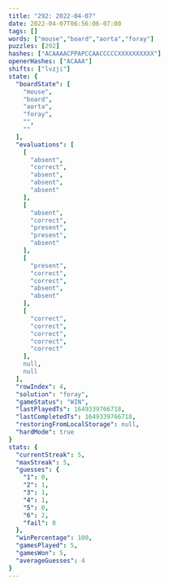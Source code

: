 ```yaml
---
title: "292: 2022-04-07"
date: 2022-04-07T06:56:06-07:00
tags: []
words: ["mouse","board","aorta","foray"]
puzzles: [292]
hashes: ["ACAAAACPPAPCCAACCCCCXXXXXXXXXX"]
openerHashes: ["ACAAA"]
shifts: ["lvzji"]
state: {
  "boardState": [
    "mouse",
    "board",
    "aorta",
    "foray",
    "",
    ""
  ],
  "evaluations": [
    [
      "absent",
      "correct",
      "absent",
      "absent",
      "absent"
    ],
    [
      "absent",
      "correct",
      "present",
      "present",
      "absent"
    ],
    [
      "present",
      "correct",
      "correct",
      "absent",
      "absent"
    ],
    [
      "correct",
      "correct",
      "correct",
      "correct",
      "correct"
    ],
    null,
    null
  ],
  "rowIndex": 4,
  "solution": "foray",
  "gameStatus": "WIN",
  "lastPlayedTs": 1649339766718,
  "lastCompletedTs": 1649339766718,
  "restoringFromLocalStorage": null,
  "hardMode": true
}
stats: {
  "currentStreak": 5,
  "maxStreak": 5,
  "guesses": {
    "1": 0,
    "2": 1,
    "3": 1,
    "4": 1,
    "5": 0,
    "6": 2,
    "fail": 0
  },
  "winPercentage": 100,
  "gamesPlayed": 5,
  "gamesWon": 5,
  "averageGuesses": 4
}
---
```


<!-- more -->
